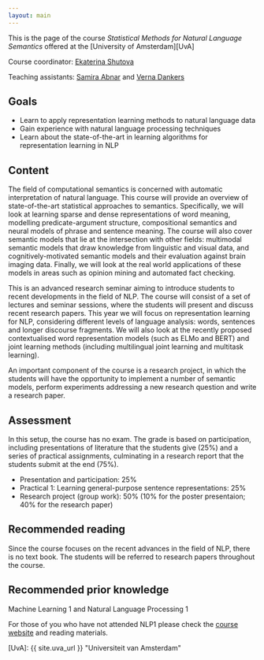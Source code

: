 ```yaml
---
layout: main
---
```


This is the page of the course *Statistical Methods for Natural Language Semantics* offered at the [University of Amsterdam][UvA]

Course coordinator: [Ekaterina Shutova](//www.cl.cam.ac.uk/~es407/)

Teaching assistants: [Samira Abnar](mailto:s.abnar@uva.nl) and [Verna Dankers](mailto:verna.dankers@student.uva.nl)

## Goals

- Learn to apply representation learning methods to natural language data
- Gain experience with natural language processing techniques
- Learn about the state-of-the-art in learning algorithms for representation learning in NLP

## Content

The field of computational semantics is concerned with automatic interpretation of natural language. This course will provide an overview of state-of-the-art statistical approaches to semantics. Specifically, we will look at learning sparse and dense representations of word meaning, modelling predicate-argument structure, compositional semantics and neural models of phrase and sentence meaning. The course will also cover semantic models that lie at the intersection with other fields: multimodal semantic models that draw knowledge from linguistic and visual data, and cognitively-motivated semantic models and their evaluation against brain imaging data. Finally, we will look at the real world applications of these models in areas such as opinion mining and automated fact checking.

This is an advanced research seminar aiming to introduce students to recent developments in the field of NLP. The course will consist of a set of lectures and seminar sessions, where the students will present and discuss recent research papers. This year we will focus on representation learning for NLP, considering different levels of language analysis: words, sentences and longer discourse fragments. We will also look at the recently proposed contextualised word representation models (such as ELMo and BERT) and joint learning methods (including multilingual joint learning and multitask learning).

An important component of the course is a research project, in which the students will have the opportunity to implement a number of semantic models, perform experiments addressing a new research question and write a research paper.

## Assessment

In this setup, the course has no exam. The grade is based on participation, including presentations of literature that the students give (25%) and a series of practical assignments, culminating in a research report that the students submit at the end (75%).

- Presentation and participation: 25%
- Practical 1: Learning general-purpose sentence representations: 25%
- Research project (group work): 50% (10% for the poster presentaion; 40% for the research paper)

## Recommended reading

Since the course focuses on the recent advances in the field of NLP, there is no text book. The students will be referred to research papers throughout the course.

## Recommended prior knowledge

Machine Learning 1 and Natural Language Processing 1

For those of you who have not attended NLP1 please check the [course website](https://cl-illc.github.io/nlp1/) and reading materials.




[UvA]: {{ site.uva_url }} "Universiteit van Amsterdam"
